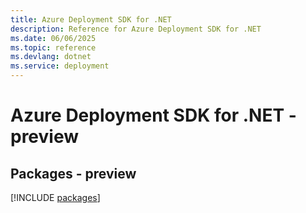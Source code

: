 ```yaml
---
title: Azure Deployment SDK for .NET
description: Reference for Azure Deployment SDK for .NET
ms.date: 06/06/2025
ms.topic: reference
ms.devlang: dotnet
ms.service: deployment
---
```

# Azure Deployment SDK for .NET - preview
## Packages - preview
[!INCLUDE [packages](deployment-index.md)]